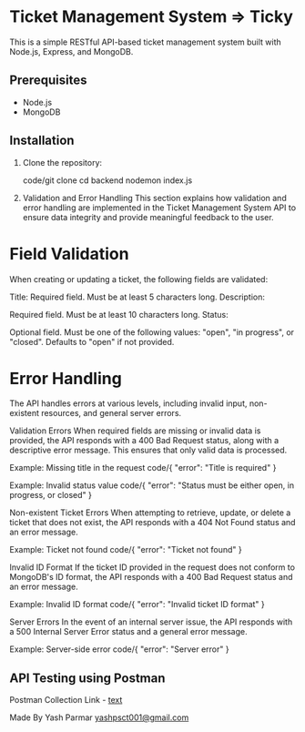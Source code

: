 # Ticket Management System => Ticky

This is a simple RESTful API-based ticket management system built with Node.js, Express, and MongoDB.

## Prerequisites

- Node.js
- MongoDB

## Installation

1. Clone the repository:

    code/git clone
    cd backend
    nodemon index.js

2. Validation and Error Handling
This section explains how validation and error handling are implemented in the Ticket Management System API to ensure data integrity and provide meaningful feedback to the user.

# Field Validation
When creating or updating a ticket, the following fields are validated:

Title:
Required field.
Must be at least 5 characters long.
Description:

Required field.
Must be at least 10 characters long.
Status:

Optional field.
Must be one of the following values: "open", "in progress", or "closed".
Defaults to "open" if not provided.

# Error Handling
The API handles errors at various levels, including invalid input, non-existent resources, and general server errors.

Validation Errors
When required fields are missing or invalid data is provided, the API responds with a 400 Bad Request status, along with a descriptive error message. This ensures that only valid data is processed.

Example: Missing title in the request
    code/{
      "error": "Title is required"
      }

Example: Invalid status value
    code/{
      "error": "Status must be either open, in progress, or closed"
      }

Non-existent Ticket Errors
When attempting to retrieve, update, or delete a ticket that does not exist, the API responds with a 404 Not Found status and an error message.

Example: Ticket not found
    code/{
      "error": "Ticket not found"
      }

Invalid ID Format
If the ticket ID provided in the request does not conform to MongoDB's ID format, the API responds with a 400 Bad Request status and an error message.

Example: Invalid ID format
    code/{
      "error": "Invalid ticket ID format"
      }

Server Errors
In the event of an internal server issue, the API responds with a 500 Internal Server Error status and a general error message.

Example: Server-side error
    code/{
      "error": "Server error"
      }


## API Testing using Postman

   Postman Collection Link - [text](https://api.postman.com/collections/23827736-247f6a51-b245-4175-bfd6-a1b470766909?access_key=PMAT-01J8DGVT1SKH9MFNE5PAVV76YB)

Made By Yash Parmar
yashpsct001@gmail.com